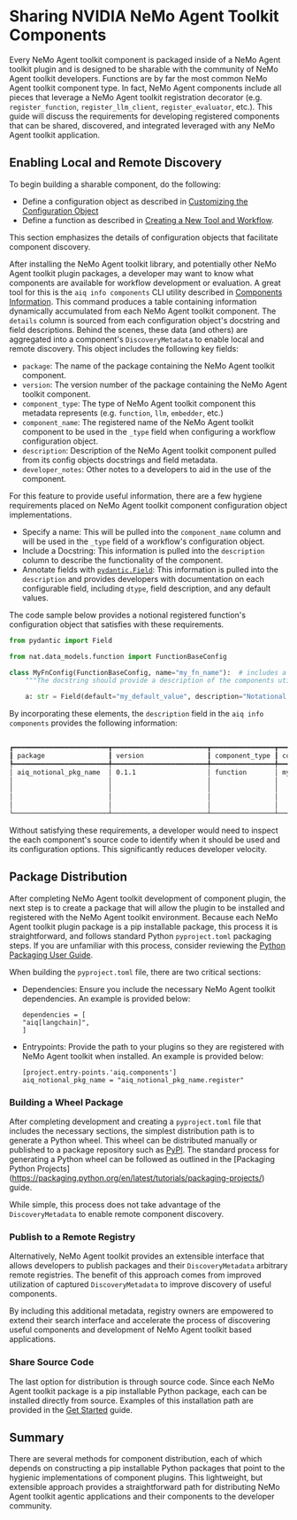 <!--
SPDX-FileCopyrightText: Copyright (c) 2024-2025, NVIDIA CORPORATION & AFFILIATES. All rights reserved.
SPDX-License-Identifier: Apache-2.0

Licensed under the Apache License, Version 2.0 (the "License");
you may not use this file except in compliance with the License.
You may obtain a copy of the License at

http://www.apache.org/licenses/LICENSE-2.0

Unless required by applicable law or agreed to in writing, software
distributed under the License is distributed on an "AS IS" BASIS,
WITHOUT WARRANTIES OR CONDITIONS OF ANY KIND, either express or implied.
See the License for the specific language governing permissions and
limitations under the License.
-->

# Sharing NVIDIA NeMo Agent Toolkit Components

Every NeMo Agent toolkit component is packaged inside of a NeMo Agent toolkit plugin and is designed to be sharable with the community of NeMo Agent toolkit  developers. Functions are by far the most common NeMo Agent toolkit component type. In fact, NeMo Agent components include all pieces that leverage a NeMo Agent toolkit registration decorator (e.g. `register_function`, `register_llm_client`, `register_evaluator`, etc.). This guide will discuss the requirements for developing registered components that can be shared, discovered, and integrated leveraged with any NeMo Agent toolkit application.

## Enabling Local and Remote Discovery
To begin building a sharable component, do the following:
* Define a configuration object as described in [Customizing the Configuration Object](../workflows/workflow-configuration.md)
* Define a function as described in [Creating a New Tool and Workflow](../tutorials/create-a-new-workflow.md).

This section emphasizes the details of configuration objects that facilitate component discovery.

After installing the NeMo Agent toolkit library, and potentially other NeMo Agent toolkit plugin packages, a developer may want to know what
components are available for workflow development or evaluation. A great tool for this is the `aiq info components` CLI
utility described in [Components Information](../reference/cli.md#components-information). This command produces a
table containing information dynamically accumulated from each NeMo Agent toolkit component. The `details` column is sourced from
each configuration object's docstring and field descriptions. Behind the scenes, these data (and others) are aggregated
into a component's `DiscoveryMetadata` to enable local and remote discovery. This object includes the following key
fields:

- `package`: The name of the package containing the NeMo Agent toolkit component.
- `version`: The version number of the package containing the NeMo Agent toolkit component.
- `component_type`: The type of NeMo Agent toolkit component this metadata represents (e.g. `function`, `llm`, `embedder`, etc.)
- `component_name`: The registered name of the NeMo Agent toolkit component to be used in the `_type` field when configuring a
workflow configuration object.
- `description`: Description of the NeMo Agent toolkit component pulled from its config objects docstrings and field metadata.
- `developer_notes`: Other notes to a developers to aid in the use of the component.

For this feature to provide useful information, there are a few hygiene requirements placed on NeMo Agent toolkit component configuration object implementations.

* Specify a name: This will be pulled into the `component_name` column and will be used in the `_type` field of a
workflow's configuration object.
* Include a Docstring: This information is pulled into the `description` column to describe the functionality of the
component.
* Annotate fields with [`pydantic.Field`](https://docs.pydantic.dev/2.9/api/fields/#pydantic.fields.Field): This
information is pulled into the `description` and provides developers with documentation on each configurable field,
including `dtype`, field description, and any default values.

The code sample below provides a notional registered function's configuration object that satisfies with these
requirements.

```python
from pydantic import Field

from nat.data_models.function import FunctionBaseConfig

class MyFnConfig(FunctionBaseConfig, name="my_fn_name"):  # includes a name
    """The docstring should provide a description of the components utility."""  # includes a docstring

    a: str = Field(default="my_default_value", description="Notational description of what this field represents")  # includes a field description
```

By incorporating these elements, the `description` field in the `aiq info components` provides the following
information:

```bash
                                                                                        AIQ toolkit Search Results
┏━━━━━━━━━━━━━━━━━━━━━━━━┳━━━━━━━━━━━━━━━━━━━━━━━━┳━━━━━━━━━━━━━━━━┳━━━━━━━━━━━━━━━━━━━━━━━━━┳━━━━━━━━━━━━━━━━━━━━━━━━━━━━━━━━━━━━━━━━━━━━━━━━━━━━━━━━━━━━━━━━━━━━━━━━━━━━━━━━━━━━━━━━━━━━━━━━━━━━┓
┃ package                ┃ version                ┃ component_type ┃ component_name          ┃ description                                                                                        ┃
┡━━━━━━━━━━━━━━━━━━━━━━━━╇━━━━━━━━━━━━━━━━━━━━━━━━╇━━━━━━━━━━━━━━━━╇━━━━━━━━━━━━━━━━━━━━━━━━━╇━━━━━━━━━━━━━━━━━━━━━━━━━━━━━━━━━━━━━━━━━━━━━━━━━━━━━━━━━━━━━━━━━━━━━━━━━━━━━━━━━━━━━━━━━━━━━━━━━━━━┩
│ aiq_notional_pkg_name  │ 0.1.1                  │ function       │ my_fn_name              │ The docstring should provide a description of the components utility.                              │
│                        │                        │                │                         │                                                                                                    │
│                        │                        │                │                         │   Args:                                                                                            │
│                        │                        │                │                         │     _type (str): The type of the object.                                                           │
│                        │                        │                │                         │     a (str): Notational description of what this field represents. Defaults to "my_default_value". │
└────────────────────────┴────────────────────────┴────────────────┴─────────────────────────┴────────────────────────────────────────────────────────────────────────────────────────────────────┘
```

Without satisfying these requirements, a developer would need to inspect the each component's source code to identify
when it should be used and its configuration options. This significantly reduces developer velocity.

## Package Distribution

After completing NeMo Agent toolkit development of component plugin, the next step is to create a package that will allow the
plugin to be installed and registered with the NeMo Agent toolkit environment. Because each NeMo Agent toolkit plugin package is a pip
installable package, this process it is straightforward, and follows standard Python `pyproject.toml` packaging steps.
If you are unfamiliar with this process, consider reviewing the [Python Packaging User Guide](https://packaging.python.org/en/latest/guides/writing-pyproject-toml/).

When building the `pyproject.toml` file, there are two critical sections:

* Dependencies: Ensure you include the necessary NeMo Agent toolkit dependencies. An example is provided below:

    ```
    dependencies = [
    "aiq[langchain]",
    ]
    ```
* Entrypoints: Provide the path to your plugins so they are registered with NeMo Agent toolkit when installed.
An example is provided below:
    ```
    [project.entry-points.'aiq.components']
    aiq_notional_pkg_name = "aiq_notional_pkg_name.register"
    ```

### Building a Wheel Package

After completing development and creating a `pyproject.toml` file that includes the necessary sections, the simplest
distribution path is to generate a Python wheel. This wheel can be distributed manually or published to a package repository such as [PyPI](https://pypi.org/).
The standard process for generating a Python wheel can be followed as outlined in the
[Packaging Python Projects] (https://packaging.python.org/en/latest/tutorials/packaging-projects/) guide.

While simple, this process does not take advantage of the `DiscoveryMetadata` to enable remote component discovery.

### Publish to a Remote Registry

Alternatively, NeMo Agent toolkit provides an extensible interface that allows developers to publish packages and their
`DiscoveryMetadata`  arbitrary remote registries. The benefit of this approach comes from improved utilization of
captured `DiscoveryMetadata` to improve discovery of useful components.

By including this additional metadata, registry owners are empowered to extend their search interface and accelerate the
process of discovering useful components and development of NeMo Agent toolkit based applications.

### Share Source Code

The last option for distribution is through source code. Since each NeMo Agent toolkit package is a pip installable Python package,
each can be installed directly from source. Examples of this installation path are provided in the
[Get Started](../quick-start/installing.md) guide.

## Summary

There are several methods for component distribution, each of which depends on constructing a pip installable Python
packages that point to the hygienic implementations of component plugins. This lightweight, but extensible approach
provides a straightforward path for distributing NeMo Agent toolkit agentic applications and their components to the developer
community.
